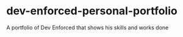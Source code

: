 # dev-enforced-personal-portfolio
 A portfolio of Dev Enforced that shows his skills and works done
